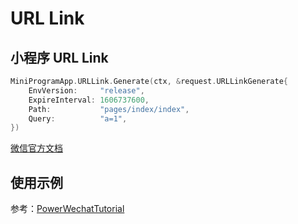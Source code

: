 # URL Link

## 小程序 URL Link

``` go
MiniProgramApp.URLLink.Generate(ctx, &request.URLLinkGenerate{
	EnvVersion:     "release",
	ExpireInterval: 1606737600,
	Path:           "pages/index/index",
	Query:          "a=1",
})
```

[微信官方文档](https://developers.weixin.qq.com/miniprogram/dev/api-backend/open-api/url-scheme/urlscheme.generate.html)

## 使用示例
 
参考：[PowerWechatTutorial](https://github.com/ArtisanCloud/PowerWechatTutorial/blob/master/controllers/miniprogram/url-link.go)
